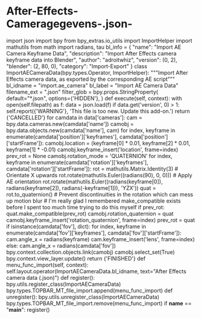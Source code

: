 # After-Effects-Cameragegevens-.json-
import json import bpy from bpy_extras.io_utils import ImportHelper import mathutils from math import radians, tau  bl_info = {     "name": "Import AE Camera Keyframe Data",     "description": "Import After Effects camera keyframe data into Blender",     "author": "adroitwhiz",     "version": (0, 2),     "blender": (2, 80, 0),     "category": "Import-Export" }  class ImportAECameraData(bpy.types.Operator, ImportHelper):     """Import After Effects camera data, as exported by the corresponding AE script"""     bl_idname = "import.ae_camera"     bl_label = "Import AE Camera Data"     filename_ext = ".json"     filter_glob = bpy.props.StringProperty(         default="*.json",         options={'HIDDEN'},     )      def execute(self, context):         with open(self.filepath) as f:             data = json.load(f)              if data.get('version', 0) > 1:                 self.report({'WARNING'}, 'This file is too new. Update this add-on.')                 return {'CANCELLED'}              for camdata in data['cameras']:                 cam = bpy.data.cameras.new(camdata['name'])                 camobj = bpy.data.objects.new(camdata['name'], cam)                  for index, keyframe in enumerate(camdata['position']['keyframes'], camdata['position']['startFrame']):                     camobj.location = (keyframe[0] * 0.01, keyframe[2] * 0.01, keyframe[1] * -0.01)                     camobj.keyframe_insert('location', frame=index)                  prev_rot = None                 camobj.rotation_mode = 'QUATERNION'                 for index, keyframe in enumerate(camdata['rotation']['keyframes'], camdata['rotation']['startFrame']):                     rot = mathutils.Matrix.Identity(3)                      # Orientate X upwards                     rot.rotate(mathutils.Euler((radians(90), 0, 0)))                      # Apply AE orientation                     rot.rotate(mathutils.Euler((radians(keyframe[0]), radians(keyframe[2]), radians(-keyframe[1])), 'YZX'))                      quat = rot.to_quaternion()                      # Prevent discontinuities in the rotation which can mess up motion blur                     # I'm really glad I remembered make_compatible exists before I spent too much time trying to do this myself                     if prev_rot:                         quat.make_compatible(prev_rot)                      camobj.rotation_quaternion = quat                     camobj.keyframe_insert('rotation_quaternion', frame=index)                      prev_rot = quat                  if isinstance(camdata['fov'], dict):                     for index, keyframe in enumerate(camdata['fov']['keyframes'], camdata['fov']['startFrame']):                         cam.angle_x = radians(keyframe)                         cam.keyframe_insert('lens', frame=index)                 else:                     cam.angle_x = radians(camdata['fov'])                  bpy.context.collection.objects.link(camobj)                  camobj.select_set(True)             bpy.context.view_layer.update()              return {'FINISHED'}  def menu_func_import(self, context):     self.layout.operator(ImportAECameraData.bl_idname, text="After Effects camera data (.json)")  def register():     bpy.utils.register_class(ImportAECameraData)     bpy.types.TOPBAR_MT_file_import.append(menu_func_import)  def unregister():     bpy.utils.unregister_class(ImportAECameraData)     bpy.types.TOPBAR_MT_file_import.remove(menu_func_import)  if __name__ == "__main__":     register()
